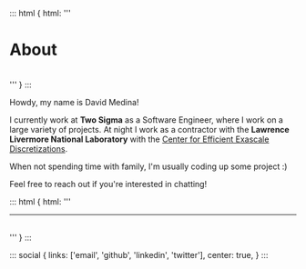 ::: html { html: '''
<h1>About</h1>
<br>
''' } :::

Howdy, my name is David Medina!

I currently work at **Two Sigma** as a Software Engineer, where I work on a large variety of projects.
At night I work as a contractor with the **Lawrence Livermore National Laboratory** with the [Center for Efficient Exascale Discretizations](http://ceed.exascaleproject.org/).

When not spending time with family, I'm usually coding up some project :)

Feel free to reach out if you're interested in chatting!

::: html { html: '''
<br><hr><br>
''' } :::

::: social {
    links: ['email', 'github', 'linkedin', 'twitter'],
    center: true,
} :::
